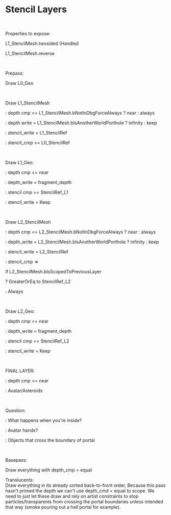 Stencil Layers
==============

 

Properties to expose:

L1\_StencilMesh.twosided (Handled

L1\_StencilMesh.reverse

 

Prepass:

Draw L0\_Geo

 

Draw L1\_StencilMesh

: depth cmp &lt;= L1\_StencilMesh.bNotInDbgForceAlways ? near : always

: depth write = L1\_StencilMesh.bIsAnotherWorldPorthole ? infinity : keep

: stencil\_write = L1\_StencilRef

: stencil\_cmp &gt;= L0\_StencilRef

 

Draw L1\_Geo:

: depth cmp &lt;= near

: depth\_write = fragment\_depth

: stencil cmp == StencilRef\_L1

: stencil\_write = Keep

 

Draw L2\_StencilMesh

: depth cmp &lt;= L2\_StencilMesh.bNotInDbgForceAlways ? near : always

: depth\_write = L2\_StencilMesh.bIsAnotherWorldPorthole ? infinity : keep

: stencil\_write = L2\_StencilRef

: stencil\_cmp =&gt;

if L2\_StencilMesh.bIsScopedToPreviousLayer

? GreaterOrEq to StencilRef\_L2

: Always

 

Draw L2\_Geo:

: depth cmp &lt;= near

: depth\_write = fragment\_depth

: stencil cmp == StencilRef\_L2

: stencil\_write = Keep

  

FINAL LAYER:

: depth cmp &lt;= near

: Avatar/Asteroids

 

Question:

: What happens when you're inside?

: Avatar hands?

: Objects that cross the boundary of portal

 

Basepass:

Draw everything with depth\_cmp = equal  

Translucents:  
Draw everything in its already sorted back-to-front order, Because this pass hasn't primed the depth we can't use depth\_cmd = equal to scope. We need to just let these draw and rely on artist constraints to stop particles/transparents from crossing the portal boundaries unless intended that way (smoke pouring out a hell portal for example).

